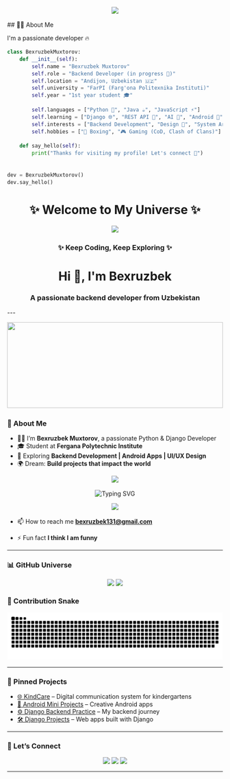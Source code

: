 <p align="center">
  <img src="https://svg-banners.vercel.app/api?type=origin&text1=Bexruzbek&text2=Muxtorov%20🔥&width=800&height=200" />
</p>
## 👨‍💻 About Me

I'm a passionate developer 🔥

```python
class BexruzbekMuxtorov:
    def __init__(self):
        self.name = "Bexruzbek Muxtorov"
        self.role = "Backend Developer (in progress 🚀)"
        self.location = "Andijon, Uzbekistan 🇺🇿"
        self.university = "FarPI (Farg'ona Politexnika Instituti)"
        self.year = "1st year student 🎓"

        self.languages = ["Python 🐍", "Java ☕", "JavaScript ⚡"]
        self.learning = ["Django 🌐", "REST API 🔗", "AI 🤖", "Android 📱"]
        self.interests = ["Backend Development", "Design 🎨", "System Architecture"]
        self.hobbies = ["🥊 Boxing", "🎮 Gaming (CoD, Clash of Clans)"]

    def say_hello(self):
        print("Thanks for visiting my profile! Let's connect 🤝")


dev = BexruzbekMuxtorov()
dev.say_hello()
```

<h1 align="center">✨ Welcome to My Universe ✨</h1>
<p align="center">
  <img src="https://media.giphy.com/media/hvRJCLFzcasrR4ia7z/giphy.gif" width="80px">
</p>
<h3 align="center">✨ Keep Coding, Keep Exploring ✨</h3>

<h1 align="center">Hi 👋, I'm Bexruzbek</h1>
<h3 align="center">A passionate backend developer from Uzbekistan</h3>
---

<p align="center">
  <img src="https://i.gifer.com/origin/6e/6e53b4c81da15e5d85f1e4b74d0e8d57.gif" width="100%" height="200">
</p>



### 🌌 About Me
- 👨‍💻 I’m **Bexruzbek Muxtorov**, a passionate Python & Django Developer  
- 🎓 Student at **Fergana Polytechnic Institute**  
- 🚀 Exploring **Backend Development | Android Apps | UI/UX Design**  
- 🌍 Dream: **Build projects that impact the world** 


<p align="center">
  <img src="https://capsule-render.vercel.app/api?type=shark&color=0:11998e,100:38ef7d&height=250&section=header&text=Bexruzbek%20Muxtorov&fontSize=50&fontColor=ffffff&animation=twinkling&fontAlignY=35" />
</p>


<p align="center">
  <img src="https://readme-typing-svg.herokuapp.com?font=Fira+Code&weight=600&size=24&duration=4000&pause=1000&color=39FF14&center=true&vCenter=true&width=600&lines=💻+Backend+Developer;🔐+Cybersecurity+Explorer;🚀+AI+and+Django+Learner;🌍+Open+Source+Contributor" alt="Typing SVG" />
</p>


<p align="center">
  <img src="https://capsule-render.vercel.app/api?type=waving&color=0:38ef7d,100:11998e&height=100&section=footer" />
</p>
 


- 📫 How to reach me **bexruzbek131@gmail.com**

- ⚡ Fun fact **I think I am funny**



---

### 📊 GitHub Universe
<p align="center">
  <img src="https://github-readme-stats.vercel.app/api?username=BexruzbekMuxtorov&show_icons=true&theme=radical" height="180px"/>
  <img src="https://github-readme-streak-stats.herokuapp.com/?user=BexruzbekMuxtorov&theme=radical" height="180px"/>
</p>





### 🐍 Contribution Snake
<p align="center">
  <img src="https://github.com/Platane/snk/raw/output/github-contribution-grid-snake.svg" alt="snake" />
</p>

---

### 🚀 Pinned Projects
- [🌐 KindCare](https://github.com/BexruzbekMuxtorov/KindCare) – Digital communication system for kindergartens  
- [📱 Android Mini Projects](#) – Creative Android apps  
- [⚙️ Django Backend Practice](#) – My backend journey  
- [🛠️ Django Projects](#) – Web apps built with Django 
---

### 🌠 Let’s Connect
<p align="center">
  <a href="https://t.me/@Bexruzbek_1106"><img src="https://img.shields.io/badge/Telegram-26A5E4?style=for-the-badge&logo=telegram&logoColor=white"/></a>
  <a href="mailto:bexruzbek131email@gmail.com"><img src="https://img.shields.io/badge/Gmail-D14836?style=for-the-badge&logo=gmail&logoColor=white"/></a>
  <a href="https://linkedin.com/in/your-linkedin"><img src="https://img.shields.io/badge/LinkedIn-0A66C2?style=for-the-badge&logo=linkedin&logoColor=white"/></a>
</p>

---

